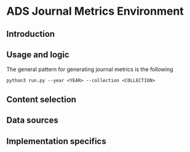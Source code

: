 # ADS Journal Metrics Environment
## Introduction

## Usage and logic
The general pattern for generating journal metrics is the following
```
python3 run.py --year <YEAR> --collection <COLLECTION> 
```


## Content selection


## Data sources


## Implementation specifics

